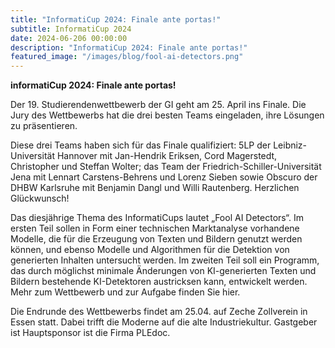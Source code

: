 ```yaml
---
title: "InformatiCup 2024: Finale ante portas!"
subtitle: InformatiCup 2024
date: 2024-06-206 00:00:00
description: "InformatiCup 2024: Finale ante portas!"
featured_image: "/images/blog/fool-ai-detectors.png"
---
```


**informatiCup 2024: Finale ante portas!**

Der 19. Studierendenwettbewerb der GI geht am 25. April ins Finale. Die Jury des Wettbewerbs hat die drei besten Teams eingeladen, ihre Lösungen zu präsentieren.

Diese drei Teams haben sich für das Finale qualifiziert: 5LP der Leibniz-Universität Hannover mit Jan-Hendrik Eriksen, Cord Magerstedt, Christopher und Steffan Wolter; das Team der Friedrich-Schiller-Universität Jena mit Lennart Carstens-Behrens und Lorenz Sieben sowie Obscuro der DHBW Karlsruhe mit Benjamin Dangl und Willi Rautenberg. Herzlichen Glückwunsch!

Das diesjährige Thema des InformatiCups lautet „Fool AI Detectors“. Im ersten Teil sollen in Form einer technischen Marktanalyse vorhandene Modelle, die für die Erzeugung von Texten und Bildern genutzt werden können, und ebenso Modelle und Algorithmen für die Detektion von generierten Inhalten untersucht werden. Im zweiten Teil soll ein Programm, das durch möglichst minimale Änderungen von KI-generierten Texten und Bildern bestehende KI-Detektoren austricksen kann, entwickelt werden. Mehr zum Wettbewerb und zur Aufgabe finden Sie hier.

Die Endrunde des Wettbewerbs findet am 25.04. auf Zeche Zollverein in Essen statt. Dabei trifft die Moderne auf die alte Industriekultur. Gastgeber ist Hauptsponsor ist die Firma PLEdoc.
